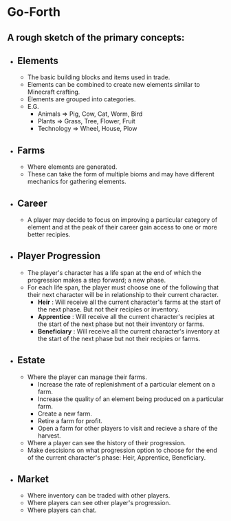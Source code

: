 # Go-Forth

## A rough sketch of the primary concepts:

- ## Elements
  - The basic building blocks and items used in trade.
  - Elements can be combined to create new elements similar to Minecraft crafting.
  - Elements are grouped into categories.
  - E.G.
    - Animals => Pig, Cow, Cat, Worm, Bird
    - Plants => Grass, Tree, Flower, Fruit
    - Technology => Wheel, House, Plow
- ## Farms
  - Where elements are generated.
  - These can take the form of multiple bioms and may have different mechanics for gathering elements.
- ## Career
  - A player may decide to focus on improving a particular category of element and at the peak of their career gain access to one or more better recipies.
- ## Player Progression
  - The player's character has a life span at the end of which the progression makes a step forward; a new phase.
  - For each life span, the player must choose one of the following that their next character will be in relationship to their current character.
    - **Heir** : Will receive all the current character's farms at the start of the next phase. But not their recipies or inventory.
    - **Apprentice** : Will receive all the current character's recipies at the start of the next phase but not their inventory or farms.
    - **Beneficiary** : Will receive all the current character's inventory at the start of the next phase but not their recipies or farms.
- ## Estate
  - Where the player can manage their farms.
    - Increase the rate of replenishment of a particular element on a farm.
    - Increase the quality of an element being produced on a particular farm.
    - Create a new farm.
    - Retire a farm for profit.
    - Open a farm for other players to visit and recieve a share of the harvest.
  - Where a player can see the history of their progression.
  - Make descisions on what progression option to choose for the end of the current character's phase: Heir, Apprentice, Beneficiary.
- ## Market
  - Where inventory can be traded with other players.
  - Where players can see other player's progression.
  - Where players can chat.
